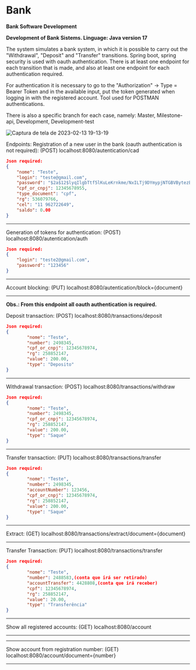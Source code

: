 # Bank
<p><b>
  Bank Software Development

  Development of Bank Sistems.
  Linguage: Java version 17
</b></p>



<p>
The system simulates a bank system, in which it is possible to carry out the "Withdrawal", "Deposit" and "Transfer" transitions. Spring boot, spring security is used with oauth authentication.
There is at least one endpoint for each transition that is made, and also at least one endpoint for each authentication required.

For authentication it is necessary to go to the "Authorization" -> Type = Bearer Token and in the available input, put the token generated when logging in with the registered account.
Tool used for POSTMAN authentications.

</p>

<p>
There is also a specific branch for each case, namely: Master, Milestone-api, Development, Development-test

![Captura de tela de 2023-02-13 19-13-19](https://user-images.githubusercontent.com/36972799/218590064-b260fd0d-2ee7-449e-8df3-749cac7931a5.png)


</p>

Endpoints:
Registration of a new user in the bank (oauth authentication is not required): (POST) localhost:8080/autentication/cad

```json
Json required:
{
    "nome": "Teste",
    "login": "teste@gmail.com",
    "password": "$2a$12$lyqIlgbTtf5lKuLeKrnkme/NxILTj9DYmypjNTGBVBytezBdRCytO",
    "cpf_or_cnpj": 12345678955,
    "type_document": "cpf",
    "rg": 536079766,
    "cel": "11 962722649",
    "saldo": 0.00
}

```
------------------------------------

Generation of tokens for authentication: (POST) localhost:8080/autentication/auth
```json
Json required:
{
    "login": "teste2@gmail.com",
    "password": "123456"
}
```


------------------------------------

Account blocking: (PUT) localhost:8080/autentication/block={document}

------------------------------------

<b>Obs.: From this endpoint all oauth authentication is required.</b>

Deposit transaction: (POST) localhost:8080/transactions/deposit

```json
Json required:
{
        "nome": "Teste",
        "number": 2498345,
        "cpf_or_cnpj": 12345678974,
        "rg": 258852147,
        "value": 200.00,
        "type": "Deposito"
}
```

------------------------------------
Withdrawal transaction: (POST) localhost:8080/transactions/withdraw

```json
Json required:
{
        "nome": "Teste",
        "number": 2498345,
        "cpf_or_cnpj": 12345678974,
        "rg": 258852147,
        "value": 200.00,
        "type": "Saque"
}
```
------------------------------------
Transfer transaction: (PUT) localhost:8080/transactions/transfer

```json
Json required:
{
        "nome": "Teste",
        "number": 2498345,
        "accountNumber": 123456,
        "cpf_or_cnpj": 12345678974,
        "rg": 258852147,
        "value": 200.00,
        "type": "Saque"
}
```

------------------------------------

Extract: (GET) localhost:8080/transactions/extract/document={document}

------------------------------------
Transfer Transaction: (PUT) localhost:8080/transactions/transfer

```json
Json required:
{
        "nome": "Teste",
        "number": 2488583,(conta que irá ser retirado)
        "accountTransfer": 4428808,(conta que irá receber)
        "cpf": 12345678974,
        "rg": 258852147,
        "value": 20.00,
        "type": "Transferência"
}
```
------------------------------------

Show all registered accounts: (GET) localhost:8080/account

------------------------------------

------------------------------------

Show account from registration number: (GET) localhost:8080/account/document={number}

------------------------------------
